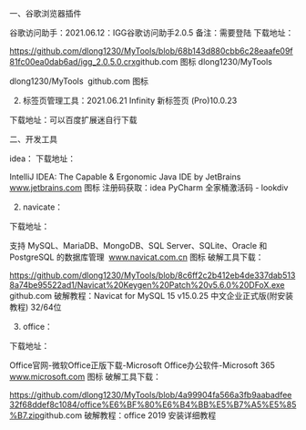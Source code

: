 一、谷歌浏览器插件

谷歌访问助手：2021.06.12：IGG谷歌访问助手2.0.5 备注：需要登陆
下载地址：

https://github.com/dlong1230/MyTools/blob/68b143d880cbb6c28eaafe09f81fc00ea0dab6ad/igg_2.0.5.0.crx
​
github.com
图标
dlong1230/MyTools

dlong1230/MyTools
​
github.com
图标

2. 标签页管理工具：2021.06.21 Infinity 新标签页 (Pro)10.0.23

下载地址：可以百度扩展迷自行下载


二、开发工具

idea：
下载地址：

IntelliJ IDEA: The Capable & Ergonomic Java IDE by JetBrains
​
www.jetbrains.com
图标
注册码获取：idea PyCharm 全家桶激活码 - lookdiv

2. navicate：

下载地址：

支持 MySQL、MariaDB、MongoDB、SQL Server、SQLite、Oracle 和 PostgreSQL 的数据库管理
​
www.navicat.com.cn
图标
破解工具下载：

https://github.com/dlong1230/MyTools/blob/8c6ff2c2b412eb4de337dab5138a74be95522ad1/Navicat%20Keygen%20Patch%20v5.6.0%20DFoX.exe
​
github.com
破解教程：Navicat for MySQL 15 v15.0.25 中文企业正式版(附安装教程) 32/64位

3. office：

下载地址：

Office官网-微软Office正版下载-Microsoft Office办公软件-Microsoft 365
​
www.microsoft.com
图标
破解工具下载：

https://github.com/dlong1230/MyTools/blob/4a99904fa566a3fb9aabadfee32f68ddef8c1084/office%E6%BF%80%E6%B4%BB%E5%B7%A5%E5%85%B7.zip
​
github.com
破解教程：office 2019 安装详细教程
